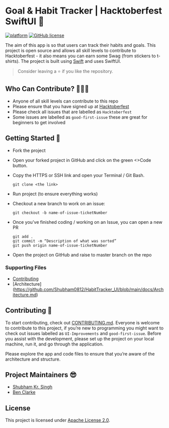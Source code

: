 # Goal & Habit Tracker | Hacktoberfest SwiftUI 🚀
[![platform](https://img.shields.io/badge/platform-iOS-orange)](https://www.android.com)
[![GitHub license](https://img.shields.io/badge/License-Apache2.0-blue.svg)](LICENSE)


The aim of this app is so that users can track their habits and goals. This project is open source and allows all skill levels to contribute to Hacktoberfest - it also means you can earn some Swag (from stickers to t-shirts). The project is built using [Swift](https://swift.org/documentation/#the-swift-programming-language) and uses SwiftUI. 

> Consider leaving a ⭐ if you like the repository.



## Who Can Contribute? 👩🏽‍💻
* Anyone of all skill levels can contribute to this repo
* Please ensure that you have signed up at [Hacktoberfest](https://hacktoberfest.digitalocean.com/)
* Please check all issues that are labelled as `Hacktoberfest` 
* Some issues are labelled as `good-first-issue` these are great for beginners to get involved



## Getting Started 🙌
* Fork the project
* Open your forked project in GitHub and click on the green <>Code button.
* Copy the HTTPS or SSH link and open your Terminal / Git Bash.

      git clone <the link>

* Run project (to ensure everything works)
* Checkout a new branch to work on an issue:

      git checkout -b name-of-issue-ticketNumber
* Once you've finished coding / working on an Issue, you can open a new PR  

      git add . 
      git commit -m “Description of what was sorted”
      git push origin name-of-issue-ticketNumber

* Open the project on GitHub and raise to master branch on the repo

### Supporting Files
* [Contributing](https://github.com/Shubham0812/HabitTracker_UI/blob/main/docs/contributing.md)
* [Architecture] (https://github.com/Shubham0812/HabitTracker_UI/blob/main/docs/Architecture.md)

## Contributing 🤖
To start contributing, check out [CONTRIBUTING.md](https://github.com/Shubham0812/HabitTracker_UI/blob/main/docs/contributing.md). Everyone is welcome to contribute to this project, if you’re new to programming you might want to check out issues labelled as `UI-Improvements` and `good-first-issue`. Before you assist with the development, please set up the project on your local machine, run it, and go through the application.

Please explore the app and code files to ensure that you’re aware of the architecture and structure. 



## Project Maintainers 😎
* [Shubham Kr. Singh](https://github.com/Shubham0812)
* [Ben Clarke](https://github.com/clarkeben)



## License
This project is licensed under [Apache License 2.0](https://github.com/Shubham0812/HabitTracker_UI/blob/main/LICENSE).
